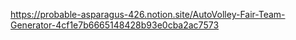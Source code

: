 https://probable-asparagus-426.notion.site/AutoVolley-Fair-Team-Generator-4cf1e7b6665148428b93e0cba2ac7573
